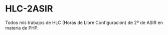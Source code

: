# HLC-2ASIR
Todos mis trabajos de HLC (Horas de Libre Configuración) de 2º de ASIR en materia de PHP.
